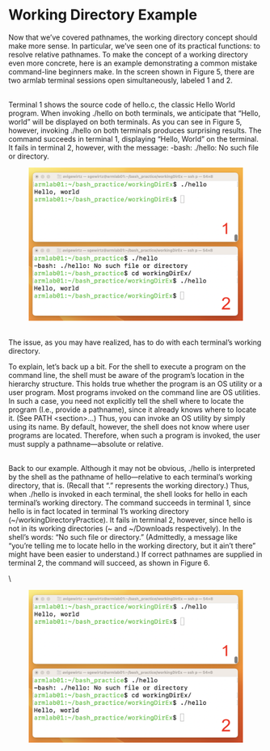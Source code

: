 # Working Directory Example

Now that we’ve covered pathnames, the working directory concept should make more sense. In particular, we’ve seen one of its practical functions: to resolve relative pathnames. To make the concept of a working directory even more concrete, here is an example demonstrating a common mistake command-line beginners make. In the screen shown in Figure 5, there are two armlab terminal sessions open simultaneously, labeled 1 and 2.

\
Terminal 1 shows the source code of hello.c, the classic Hello World program. When invoking ./hello on both terminals, we anticipate that “Hello, world” will be displayed on both terminals. As you can see in Figure 5, however, invoking ./hello on both terminals produces surprising results. The command succeeds in terminal 1, displaying “Hello, World” on the terminal. It fails in terminal 2, however, with the message: -bash: ./hello: No such file or directory.

<figure><img src="../.gitbook/assets/Screenshot 2023-04-26 at 3.14.12 PM (1).png" alt=""><figcaption></figcaption></figure>

\
The issue, as you may have realized, has to do with each terminal’s working directory.

To explain, let’s back up a bit. For the shell to execute a program on the command line, the shell must be aware of the program’s location in the hierarchy structure. This holds true whether the program is an OS utility or a user program. Most programs invoked on the command line are OS utilities. In such a case, you need not explicitly tell the shell where to locate the program (I.e., provide a pathname), since it already knows where to locate it. (See PATH \<section>…) Thus, you can invoke an OS utility by simply using its name. By default, however, the shell does not know where user programs are located. Therefore, when such a program is invoked, the user must supply a pathname—absolute or relative.&#x20;

\
Back to our example. Although it may not be obvious, ./hello is interpreted by the shell as the pathname of hello—relative to each terminal’s working directory, that is. (Recall that “.” represents the working directory.) Thus, when ./hello is invoked in each terminal, the shell looks for hello in each terminal’s working directory. The command succeeds in terminal 1, since hello is in fact located in terminal 1’s working directory (\~/workingDirectoryPractice). It fails in terminal 2, however, since hello is not in its working directories (\~ and \~/Downloads respectively). In the shell’s words: “No such file or directory.” (Admittedly, a message like “you’re telling me to locate hello in the working directory, but it ain’t there” might have been easier to understand.) If correct pathnames are supplied in terminal 2, the command will succeed, as shown in Figure 6.&#x20;

\


<figure><img src="../.gitbook/assets/Screenshot 2023-04-26 at 3.14.12 PM.png" alt=""><figcaption></figcaption></figure>

